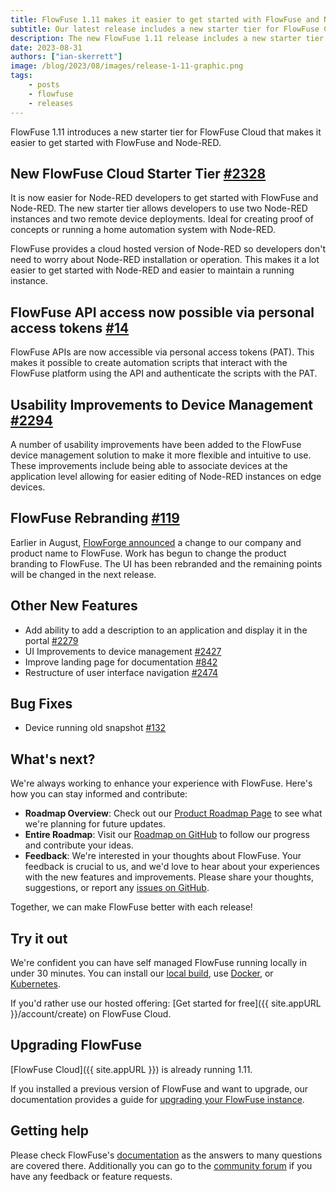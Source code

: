 ```yaml
---
title: FlowFuse 1.11 makes it easier to get started with FlowFuse and Node-RED
subtitle: Our latest release includes a new starter tier for FlowFuse Cloud, Personal Access Tokens for API access and improvements to device management.
description: The new FlowFuse 1.11 release includes a new starter tier for FlowFuse Cloud, Personal Access Tokens for API access and improvements to device management.
date: 2023-08-31 
authors: ["ian-skerrett"]
image: /blog/2023/08/images/release-1-11-graphic.png
tags:
    - posts
    - flowfuse
    - releases
---
```


FlowFuse 1.11 introduces a new starter tier for FlowFuse Cloud that makes it easier to get started with FlowFuse and Node-RED.

<!--more-->
## New FlowFuse Cloud Starter Tier  [#2328](https://github.com/FlowFuse/flowfuse/issues/2328)

It is now easier for Node-RED developers to get started with FlowFuse and Node-RED. The new starter tier allows developers to use two Node-RED instances and two remote device deployments. Ideal for creating proof of concepts or running a home automation system with Node-RED. 

FlowFuse provides a cloud hosted version of Node-RED so developers don't need to worry about Node-RED installation or operation. This makes it a lot easier to get started with Node-RED and easier to maintain a running instance. 


## FlowFuse API access now possible via personal access tokens [#14](https://github.com/FlowFuse/flowfuse/issues/14)
FlowFuse APIs are now accessible via personal access tokens (PAT). This makes it possible to create automation scripts that interact with the FlowFuse platform using the API and authenticate the scripts with the PAT. 

## Usability Improvements to Device Management [#2294](https://github.com/FlowFuse/flowfuse/issues/2334)

A number of usability improvements have been added to the FlowFuse device management solution to make it more flexible and intuitive to use. These improvements include being able to associate devices at the application level allowing for easier editing of Node-RED instances on edge devices.

## FlowFuse Rebranding [#119](https://github.com/orgs/FlowFuse/projects/1?pane=issue&itemId=34719640)

Earlier in August, [FlowForge announced](https://flowfuse.com/blog/2023/08/flowforge-is-now-flowfuse/) a change to our company and product name to FlowFuse. Work has begun to change the product branding to FlowFuse. The UI has been rebranded and the remaining points will be changed in the next release.

## Other New Features

- Add ability to add a description to an application and display it in the portal [#2279](https://github.com/FlowFuse/flowfuse/issues/2279)
- UI Improvements to device management [#2427](https://github.com/FlowFuse/flowfuse/issues/2427)
- Improve landing page for documentation [#842](https://github.com/FlowFuse/website/issues/842)
- Restructure of user interface navigation [#2474](https://github.com/FlowFuse/flowfuse/issues/2474)


## Bug Fixes

- Device running old snapshot [#132](https://github.com/FlowFuse/device-agent/issues/132)




## What's next?

We're always working to enhance your experience with FlowFuse. Here's how you can stay informed and contribute:

- **Roadmap Overview**: Check out our [Product Roadmap Page](/product/roadmap/) to see what we're planning for future updates.
- **Entire Roadmap**: Visit our [Roadmap on GitHub](https://github.com/orgs/FlowFuse/projects/5) to follow our progress and contribute your ideas.
- **Feedback**: We're interested in your thoughts about FlowFuse. Your feedback is crucial to us, and we'd love to hear about your experiences with the new features and improvements. Please share your thoughts, suggestions, or report any [issues on GitHub](https://github.com/FlowFuse/flowfuse/issues/new/choose). 

Together, we can make FlowFuse better with each release!

## Try it out

We're confident you can have self managed FlowFuse running locally in under 30 minutes.
You can install our [local build](/docs/install/local/), use [Docker](/docs/install/docker/), or [Kubernetes](/docs/install/kubernetes/).

If you'd rather use our hosted offering: [Get started for free]({{ site.appURL }}/account/create) on FlowFuse Cloud.

## Upgrading FlowFuse

[FlowFuse Cloud]({{ site.appURL }}) is already running 1.11.

If you installed a previous version of FlowFuse and want to upgrade, our documentation provides a
guide for [upgrading your FlowFuse instance](/docs/upgrade/).

## Getting help

Please check FlowFuse's [documentation](/docs/) as the answers to many questions are covered there. Additionally you can go to the [community forum](https://community.flowfuse.com) if you have
any feedback or feature requests.
